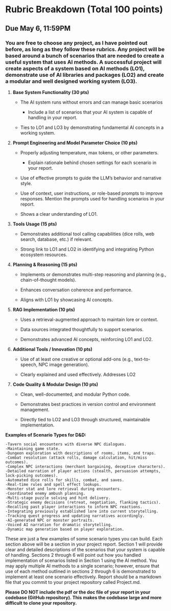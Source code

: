 # Rubric Breakdown (Total 100 points)
## Due May 6, 11:59PM

### You are free to choose any project, as I have pointed out before, as long as they follow these rubrics. Any project will be based around a bunch of scenarios that are needed to create a useful system that uses AI methods. A successful project will create aspects of a system based on AI methods (LO1), demonstrate use of AI libraries and packages (LO2) and create a modular and well designed working system (LO3). 

1. **Base System Functionality (30 pts)**

      - The AI system runs without errors and can manage basic scenarios

          - Include a list of scenarios that your AI system is capable of handling in your report.

      - Ties to LO1 and LO3 by demonstrating fundamental AI concepts in a working system.

2. **Prompt Engineering and Model Parameter Choice (10 pts)**

      - Properly adjusting temperature, max tokens, or other parameters.

          - Explain rationale behind chosen settings for each scenario in your report.

      - Use of effective prompts to guide the LLM’s behavior and narrative style.

      - Use of context, user instructions, or role-based prompts to improve responses.
            Mention the prompts used for handling scenarios in your report.

      - Shows a clear understanding of LO1.

3. **Tools Usage (15 pts)**

      - Demonstrates additional tool calling capabilities (dice rolls, web search, database, etc.) if relevant.

      - Strong link to LO1 and LO2 in identifying and integrating Python ecosystem resources.

4. **Planning & Reasoning (15 pts)**

      - Implements or demonstrates multi-step reasoning and planning (e.g., chain-of-thought models).

      - Enhances conversation coherence and performance.

      - Aligns with LO1 by showcasing AI concepts.

5. **RAG Implementation (10 pts)**

      - Uses a retrieval-augmented approach to maintain lore or context.

      - Data sources integrated thoughtfully to support scenarios.

      - Demonstrates advanced AI concepts, reinforcing LO1 and LO2.

6. **Additional Tools / Innovation (10 pts)** 

      - Use of at least one creative or optional add-ons (e.g., text-to-speech, NPC image generation).

      - Clearly explained and used effectively.
        Addresses LO2

7. **Code Quality & Modular Design (10 pts)**

      - Clean, well-documented, and modular Python code.

      - Demonstrates best practices in version control and environment management.

      - Directly tied to LO2 and LO3 through structured, maintainable implementation.


**Examples of Scenario Types for D&D:**
  
    -Tavern social encounters with diverse NPC dialogues.
    -Maintaining game state.
    -Dungeon exploration with descriptions of rooms, items, and traps.
    -Combat resolution (attack rolls, damage calculation, hit/miss   outcomes).
    -Complex NPC interactions (merchant bargaining, deceptive characters).
    -Detailed narration of player actions (stealth, persuasion attempts, lock-picking outcomes).
    -Automated dice rolls for skills, combat, and saves.
    -Real-time rules and spell effect lookups.
    -Monster stat and lore retrieval during encounters.
    -Coordinated enemy ambush planning.
    -Multi-stage puzzle solving and hint delivery.
    -Strategic enemy decisions (retreat, negotiation, flanking tactics).
    -Recalling past player interactions to inform NPC reactions.
    -Integrating previously established lore into current storytelling.
    -Tracking quest progress and updating narratives accordingly.
    -AI-generated NPC or monster portraits.
    -Voiced AI narration for dramatic storytelling.
    -Dynamic map generation based on player exploration.

These are just a few examples of some scenario types you can build. Each section above will be a section in your project report. Section 1 will provide clear and detailed descriptions of the scenarios that your system is capable of handling. Sections 2 through 6 will point out how you handled implementation of scenarios listed in Section 1 using the AI method.  You may apply multiple AI methods to a single scenario; however, ensure that use of each method outlined in sections 2 through 6 is demonstrated to implement at least one scenario effectively. Report should be a markdown file that you commit to your project repository called Project.md.

**Please DO NOT include the pdf or the doc file of your report in your codebase (GitHub repository). This makes the codebase large and more difficult to clone your repository.** 